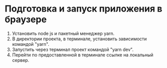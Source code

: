 # Подготовка и запуск приложения в браузере

1. Установить node js и пакетный менеджер yarn.
2. В директории проекта, в терминале, установить зависимости командой "yarn".
3. Запустить через терминал проект командой "yarn dev".
4. Перейти по предоставленной в терминале ссылке на локальный сервер.
